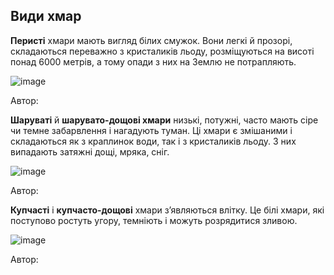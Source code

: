 Види хмар
---------

**Перисті** хмари мають вигляд білих смужок. Вони легкі й прозорі,
складаються переважно з кристаликів льоду, розміщуються на висоті понад
6000 метрів, а тому опади з них на Землю не потрапляють.

![image](8)

<span>Автор: </span>

**Шаруваті** й **шарувато-дощові хмари** низькі, потужні, часто мають
сіре чи темне забарвлення і нагадують туман. Ці хмари є змішаними і
складаються як з краплинок води, так і з кристаликів льоду. З них
випадають затяжні дощі, мряка, сніг.

![image](9)

<span>Автор: </span>

**Купчасті** і **купчасто-дощові** хмари з’являються влітку. Це білі
хмари, які поступово ростуть угору, темніють і можуть розрядитися
зливою.

![image](10)

<span>Автор: </span>
